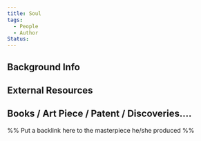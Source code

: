 ```yaml
---
title: Soul
tags:
  - People
  - Author
Status:
---
```

## Background Info


## External Resources


## Books / Art Piece / Patent / Discoveries....
%% Put a backlink here to the masterpiece he/she produced %%